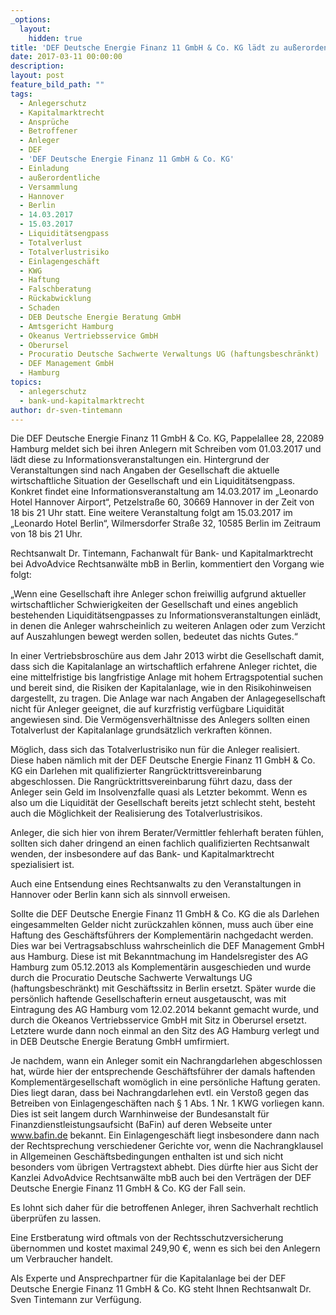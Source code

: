 ```yaml
---
_options:
  layout:
    hidden: true
title: 'DEF Deutsche Energie Finanz 11 GmbH & Co. KG lädt zu außerordentlichen Versammlungen in Hannover und Berlin'
date: 2017-03-11 00:00:00
description:
layout: post
feature_bild_path: ""
tags:
  - Anlegerschutz
  - Kapitalmarktrecht
  - Ansprüche
  - Betroffener
  - Anleger
  - DEF
  - 'DEF Deutsche Energie Finanz 11 GmbH & Co. KG'
  - Einladung
  - außerordentliche
  - Versammlung
  - Hannover
  - Berlin
  - 14.03.2017
  - 15.03.2017
  - Liquiditätsengpass
  - Totalverlust
  - Totalverlustrisiko
  - Einlagengeschäft
  - KWG
  - Haftung
  - Falschberatung
  - Rückabwicklung
  - Schaden
  - DEB Deutsche Energie Beratung GmbH
  - Amtsgericht Hamburg
  - Okeanus Vertriebsservice GmbH
  - Oberursel
  - Procuratio Deutsche Sachwerte Verwaltungs UG (haftungsbeschränkt)
  - DEF Management GmbH
  - Hamburg
topics:
  - anlegerschutz
  - bank-und-kapitalmarktrecht
author: dr-sven-tintemann
---
```



Die DEF Deutsche Energie Finanz 11 GmbH & Co. KG, Pappelallee 28, 22089 Hamburg meldet sich bei ihren Anlegern mit Schreiben vom 01.03.2017 und lädt diese zu Informationsveranstaltungen ein. Hintergrund der Veranstaltungen sind nach Angaben der Gesellschaft die aktuelle wirtschaftliche Situation der Gesellschaft und ein Liquiditätsengpass. Konkret findet eine Informationsveranstaltung am 14.03.2017 im „Leonardo Hotel Hannover Airport“, Petzelstraße 60, 30669 Hannover in der Zeit von 18 bis 21 Uhr statt. Eine weitere Veranstaltung folgt am 15.03.2017 im „Leonardo Hotel Berlin“, Wilmersdorfer Straße 32, 10585 Berlin im Zeitraum von 18 bis 21 Uhr.

Rechtsanwalt Dr. Tintemann, Fachanwalt für Bank- und Kapitalmarktrecht bei AdvoAdvice Rechtsanwälte mbB in Berlin, kommentiert den Vorgang wie folgt:

„Wenn eine Gesellschaft ihre Anleger schon freiwillig aufgrund aktueller wirtschaftlicher Schwierigkeiten der Gesellschaft und eines angeblich bestehenden Liquiditätsengpasses zu Informationsveranstaltungen einlädt, in denen die Anleger wahrscheinlich zu weiteren Anlagen oder zum Verzicht auf Auszahlungen bewegt werden sollen, bedeutet das nichts Gutes.“

In einer Vertriebsbroschüre aus dem Jahr 2013 wirbt die Gesellschaft damit, dass sich die Kapitalanlage an wirtschaftlich erfahrene Anleger richtet, die eine mittelfristige bis langfristige Anlage mit hohem Ertragspotential suchen und bereit sind, die Risiken der Kapitalanlage, wie in den Risikohinweisen dargestellt, zu tragen. Die Anlage war nach Angaben der Anlagegesellschaft nicht für Anleger geeignet, die auf kurzfristig verfügbare Liquidität angewiesen sind. Die Vermögensverhältnisse des Anlegers sollten einen Totalverlust der Kapitalanlage grundsätzlich verkraften können.

Möglich, dass sich das Totalverlustrisiko nun für die Anleger realisiert. Diese haben nämlich mit der DEF Deutsche Energie Finanz 11 GmbH & Co. KG ein Darlehen mit qualifizierter Rangrücktrittsvereinbarung abgeschlossen. Die Rangrücktrittsvereinbarung führt dazu, dass der Anleger sein Geld im Insolvenzfalle quasi als Letzter bekommt. Wenn es also um die Liquidität der Gesellschaft bereits jetzt schlecht steht, besteht auch die Möglichkeit der Realisierung des Totalverlustrisikos.

Anleger, die sich hier von ihrem Berater/Vermittler fehlerhaft beraten fühlen, sollten sich daher dringend an einen fachlich qualifizierten Rechtsanwalt wenden, der insbesondere auf das Bank- und Kapitalmarktrecht spezialisiert ist.

Auch eine Entsendung eines Rechtsanwalts zu den Veranstaltungen in Hannover oder Berlin kann sich als sinnvoll erweisen.

Sollte die DEF Deutsche Energie Finanz 11 GmbH & Co. KG die als Darlehen eingesammelten Gelder nicht zurückzahlen können, muss auch über eine Haftung des Geschäftsführers der Komplementärin nachgedacht werden. Dies war bei Vertragsabschluss wahrscheinlich die DEF Management GmbH aus Hamburg. Diese ist mit Bekanntmachung im Handelsregister des AG Hamburg zum 05.12.2013 als Komplementärin ausgeschieden und wurde durch die Procuratio Deutsche Sachwerte Verwaltungs UG (haftungsbeschränkt) mit Geschäftssitz in Berlin ersetzt. Später wurde die persönlich haftende Gesellschafterin erneut ausgetauscht, was mit Eintragung des AG Hamburg vom 12.02.2014 bekannt gemacht wurde, und durch die Okeanos Vertriebsservice GmbH mit Sitz in Oberursel ersetzt. Letztere wurde dann noch einmal an den Sitz des AG Hamburg verlegt und in DEB Deutsche Energie Beratung GmbH umfirmiert.

Je nachdem, wann ein Anleger somit ein Nachrangdarlehen abgeschlossen hat, würde hier der entsprechende Geschäftsführer der damals haftenden Komplementärgesellschaft womöglich in eine persönliche Haftung geraten. Dies liegt daran, dass bei Nachrangdarlehen evtl. ein Verstoß gegen das Betreiben von Einlagengeschäften nach § 1 Abs. 1 Nr. 1 KWG vorliegen kann. Dies ist seit langem durch Warnhinweise der Bundesanstalt für Finanzdienstleistungsaufsicht (BaFin) auf deren Webseite unter www.bafin.de bekannt. Ein Einlagengeschäft liegt insbesondere dann nach der Rechtsprechung verschiedener Gerichte vor, wenn die Nachrangklausel in Allgemeinen Geschäftsbedingungen enthalten ist und sich nicht besonders vom übrigen Vertragstext abhebt. Dies dürfte hier aus Sicht der Kanzlei AdvoAdvice Rechtsanwälte mbB auch bei den Verträgen der DEF Deutsche Energie Finanz 11 GmbH & Co. KG der Fall sein.

Es lohnt sich daher für die betroffenen Anleger, ihren Sachverhalt rechtlich überprüfen zu lassen.

Eine Erstberatung wird oftmals von der Rechtsschutzversicherung übernommen und kostet maximal 249,90 €, wenn es sich bei den Anlegern um Verbraucher handelt.

Als Experte und Ansprechpartner für die Kapitalanlage bei der DEF Deutsche Energie Finanz 11 GmbH & Co. KG steht Ihnen Rechtsanwalt Dr. Sven Tintemann zur Verfügung.